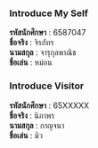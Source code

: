 ### Introduce My Self
**รหัสนักศึกษา**  : 6587047<br>
**ชื่อจริง** : จิรภัทร<br>
**นามสกุล** : จารุกุลพาณิช<br>
**ชื่อเล่น** : หม่อน<br>

### Introduce Visitor
**รหัสนักศึกษา**  : 65XXXXX<br>
**ชื่อจริง** : นิภาพร<br>
**นามสกุล** : กาญจนา<br>
**ชื่อเล่น** : มิว<br>